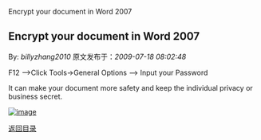 Encrypt your document in Word 2007
## Encrypt your document in Word 2007

By: *billyzhang2010* 原文发布于：*2009-07-18 08:02:48*

F12 &ndash;>Click Tools->General Options
&ndash;> Input your Password

It can make your document more safety and keep the individual
privacy or business secret.

[![image](https&#58;//lpqaaa.bay.livefilestore.com/y1mF3g44jd3RQAcB75IgJJij7IDwK3TE7GdOUxWpKpczrY2O2QnbFQ_WiShMGgfY-EfNEXRER86ftjNhA6UkuROhnIZyIdi_70zVUo2JfCZ_gN7UzT4m7hyj2_C2y9JC3fEDxrBi_-fdK4N6Wtx5WP2sQ/image_thumb[2].png)](https&#58;//lpqaaa.bay.livefilestore.com/y1m3YFp4rVUQZO0bSxOClBMzlK365kzg0dra3uCS03uzbmsMX9ri3xValeeSzHbB2qyDARrUBefQRzlESKPi0LBDkavGHQzaXIs0-UGAy2ZMbro-vLbZXO1pdllo5weSt1KCFjtZpXNnsCcz7NsWPpeqw/image[4].png)

[返回目录](index.html)
